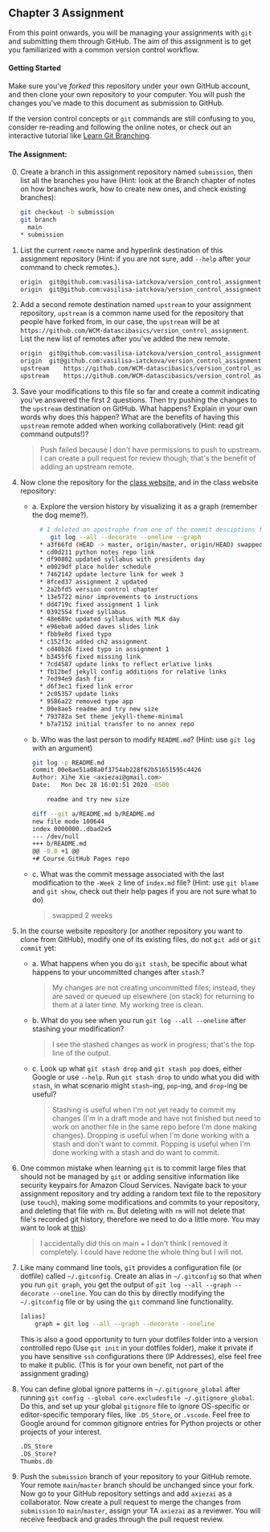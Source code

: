 ## Chapter 3 Assignment

From this point onwards, you will be managing your assignments with `git` and submitting them through GitHub. The aim of this assignment is to get you familiarized with a common version control workflow.

#### Getting Started
Make sure you've <em>forked</em> this repository under your own GitHub account, and then clone your own repository to your computer. You will push the changes you've made to this document as submission to GitHub.

If the version control concepts or `git` commands are still confusing to you, consider re-reading and following the online notes, or check out an interactive tutorial like [Learn Git Branching](https://learngitbranching.js.org/).

#### The Assignment:
 0. Create a branch in this assignment repository named `submission`, then list all the branches you have (Hint: look at the Branch chapter of notes on how branches work, how to create new ones, and check existing branches):

    ```bash
    git checkout -b submission
    git branch
      main
    * submission
    ```

 1. List the current `remote` name and hyperlink destination of this assignment repository (Hint: if you are not sure, add `--help` after your command to check remotes.). 

    ```bash
    origin	git@github.com:vasilisa-iatckova/version_control_assignment.git (fetch)
    origin	git@github.com:vasilisa-iatckova/version_control_assignment.git (push)
    ```


 2. Add a second remote destination named `upstream` to your assignment repository, `upstream` is a common name used for the repository that people have forked from, in our case, the `upstream` will be at `https://github.com/WCM-datascibasics/version_control_assignment`. List the new list of remotes after you've added the new remote. 
 
    ```bash
    origin	git@github.com:vasilisa-iatckova/version_control_assignment.git (fetch)
    origin	git@github.com:vasilisa-iatckova/version_control_assignment.git (push)
    upstream	https://github.com/WCM-datascibasics/version_control_assignment (fetch)
    upstream	https://github.com/WCM-datascibasics/version_control_assignment (push)
    ```

 3. Save your modifications to this file so far and create a commit indicating you've answered the first 2 questions. Then try pushing the changes to the `upstream` destination on GitHub. What happens? Explain in your own words why does this happen? What are the benefits of having this `upstream` remote added when working collaboratively (Hint: read git command outputs!)?

    > Push failed because I don't have permissions to push to upstream. I can create a pull request for review though; that's the benefit of adding an upstream remote.


 4. Now clone the repository for the [class website](https://github.com/WCM-datascibasics/wcm-datascibasics.github.io), and in the class website repository:
    - a. Explore the version history by visualizing it as a graph (remember the dog meme?).
        ```bash
          # I deleted an apostrophe from one of the commit desciptions for sightliness
        	 git log --all --decorate --oneline --graph
          * a3f66fd (HEAD -> master, origin/master, origin/HEAD) swapped 2 weeks
          * cd0d211 python notes repo link
          * df90802 updated syllabus with presidents day
          * e0029df place holder schedule
          * 7462142 update lecture link for week 3
          * 8fced37 assignment 2 updated
          * 2a2bfd5 version control chapter
          * 13e5722 minor improvements to instructions
          * dd4719c fixed assignment 1 link
          * 0392554 fixed syllabus
          * 48e689c updated syllabus with MLK day
          * e96eba0 added daves slides link
          * fbb9e8d fixed typo
          * c152f3c added ch2 assignment
          * cd40b26 fixed typo in assignment 1
          * b3455f6 fixed missing link
          * 7cd4587 update links to reflect erlative links
          * fb12bef jekyll config additions for relative links
          * 7ed94e9 dash fix
          * d6f3ec1 fixed link error
          * 2c05357 update links
          * 9586a22 removed type app
          * 00e8ae5 readme and try new size
          * 793782a Set theme jekyll-theme-minimal
          * b7a7152 initial transfer to no annex repo
        ```

    - b. Who was the last person to modify `README.md`? (Hint: use `git log` with an argument)
        ```bash
        git log -p README.md 
        commit 00e8ae51a08a0f3754ab228f62b51651595c4426
        Author: Xihe Xie <axiezai@gmail.com>
        Date:   Mon Dec 28 16:01:51 2020 -0500

            readme and try new size

        diff --git a/README.md b/README.md
        new file mode 100644
        index 0000000..dbad2e5
        --- /dev/null
        +++ b/README.md
        @@ -0,0 +1 @@
        +# Course GitHub Pages repo
        ```
    
    - c. What was the commit message associated with the last modification to the `-Week 2` line of `index.md` file? (Hint: use `git blame` and `git show`, check out their help pages if you are not sure what to do)
      > swapped 2 weeks

 5. In the course website repository (or another repository you want to clone from GitHub), modify one of its existing files, do not `git add` or `git commit` yet:
     - a. What happens when you do `git stash`, be specific about what happens to your uncommitted changes after `stash`.?
       > My changes are not creating uncommitted files; instead, they are saved or queued up elsewhere (on stack) for returning to them at a later time. My working tree is clean.
     - b. What do you see when you run `git log --all --oneline` after stashing your modification?
       > I see the stashed changes as work in progress; that's the top line of the output.
     - c. Look up what `git stash drop` and `git stash pop` does, either Google or use `--help`. Run `git stash drop` to undo what you did with `stash`, in what scenario might `stash`-ing, `pop`-ing, and `drop`-ing be useful?
       > Stashing is useful when I'm not yet ready to commit my changes (I'm in a draft mode and have not finished but need to work on another file in the same repo before I'm done making changes). Dropping is useful when I'm done working with a stash and don't want to commit. Popping is useful when I'm done working with a stash and do want to commit.

 6. One common mistake when learning `git` is to commit large files that should not be managed by `git` or adding sensitive information like security keypairs for Amazon Cloud Services. Navigate back to your assignment repository and try adding a random text file to the repository (use `touch`), making some modifications and commits to your repository, and deleting that file with `rm`. But deleting with `rm` will not delete that file's recorded git history, therefore we need to do a little more. You may want to look at [this](https://help.github.com/articles/removing-sensitive-data-from-a-repository/))

    > I accidentally did this on main + I don't think I removed it completely. I could have redone the whole thing but I will not.


 7. Like many command line tools, `git` provides a configuration file (or dotfile) called `~/.gitconfig`. Create an alias in `~/.gitconfig` so that when you run `git graph`, you get the output of `git log --all --graph --decorate --oneline`. You can do this by directly modifying the `~/.gitconfig` file or by using the `git` command line functionality.
    ```bash
    [alias]
        graph = git log --all --graph --decorate --oneline
    ```
    This is also a good opportunity to turn your dotfiles folder into a version controlled repo (Use `git init` in your dotfiles folder), make it private if you have sensitive `ssh` configurations there (IP Addresses), else feel free to make it public. (This is for your own benefit, not part of the assignment grading)

 8. You can define global ignore patterns in `~/.gitignore_global` after running `git config --global core.excludesfile ~/.gitignore_global`. Do this, and set up your global `gitignore` file to ignore OS-specific or editor-specific temporary files, like `.DS_Store`, or `.vscode`. Feel free to Google around for common gitignore entries for Python projects or other projects of your interest.

    ```bash
    .DS_Store
    .DS_Store?
    Thumbs.db
    ```

 9. Push the `submission` branch of your repository to your GitHub remote. Your remote `main`/`master` branch should be unchanged since your fork. Now go to your GitHub repository settings and add `axiezai` as a collaborator. Now create a pull request to merge the changes from `submission` to `main`/`master`, assign your TA `axiezai` as a reviewer. You will receive feedback and grades through the pull request review.
